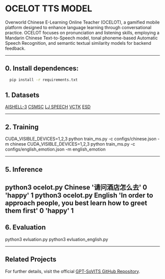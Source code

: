 # OCELOT TTS MODEL

Overworld Chinese E-Learning Online Teacher (OCELOT),
a gamified mobile platform designed to enhance language learning
through conversational practice. OCELOT focuses on pronunciation
and listening skills, employing a Mandarin Chinese Text-to-Speech
model, tonal phoneme-based Automatic Speech Recognition, and
semantic textual similarity models for backend feedback.

---
## 0. Install dependences:
  ```bash
    pip install -r requirements.txt
  ```
## 1. Datasets
  [AISHELL-3](https://www.aishelltech.com/aishell_3)
  [CSMSC](https://www.data-baker.com/open_source.html)
  [LJ SPEECH](https://keithito.com/LJ-Speech-Dataset/)
  [VCTK](https://datashare.ed.ac.uk/handle/10283/2651)
  [ESD](https://hltsingapore.github.io/ESD/)

---

## 2. Training

  CUDA_VISIBLE_DEVICES=1,2,3 python train_ms.py -c configs/chinese.json -m chinese
  CUDA_VISIBLE_DEVICES=1,2,3 python train_ms.py -c configs/english_emotion.json -m english_emotion

---

## 5. Inference

  python3 ocelot.py Chinese '请问酒店怎么去' 0 'happy' 1
  python3 ocelot.py English 'In order to approach people, you best learn how to greet them first' 0 'happy' 1
---

## 6. Evaluation
  python3 evluation.py
  python3 evluation_english.py

---

## Related Projects

For further details, visit the official [GPT-SoVITS GitHub Repository](https://github.com/RVC-Boss/GPT-SoVITS/tree/main?tab=readme-ov-file).